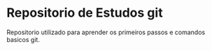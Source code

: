 # Repositorio de Estudos git

Repositorio utilizado para aprender os primeiros passos e comandos basicos git.